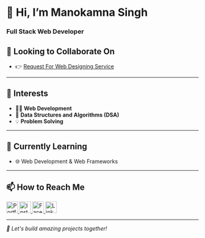 # 👋 Hi, I’m **Manokamna Singh**
### **Full Stack Web Developer**
## 💞️ **Looking to Collaborate On**
- 👉 [Request For Web Designing Service](https://tinyurl.com/33ar4mzz)
---
## 👀 **Interests**
- 🧑‍💻 **Web Development**  
- 🧠 **Data Structures and Algorithms (DSA)**  
- 💡 **Problem Solving**  
---
## 🌱 **Currently Learning**
- 🌐 Web Development & Web Frameworks
---
## 📫 How to Reach Me
<p align="left">
  <a href="https://manokamnasingh1.github.io/Portfolio1/" target="_blank">
    <img src="https://img.icons8.com/fluency/48/domain.png" width="30" alt="Portfolio"/>
  </a>
  <a href="https://www.instagram.com/manokamnasingh.official" target="_blank">
    <img src="https://img.icons8.com/fluency/48/instagram-new.png" width="30" alt="Instagram"/>
  </a>
  <a href="https://www.facebook.com/manokamna.singh.7771/" target="_blank">
    <img src="https://img.icons8.com/color/48/facebook-new.png" width="30" alt="Facebook"/>
  </a>
  <a href="https://www.linkedin.com/in/manokamna-singh-b25017213/" target="_blank">
    <img src="https://img.icons8.com/color/48/linkedin.png" width="30" alt="LinkedIn"/>
  </a>
</p>

---

_💬 Let's build amazing projects together!_

